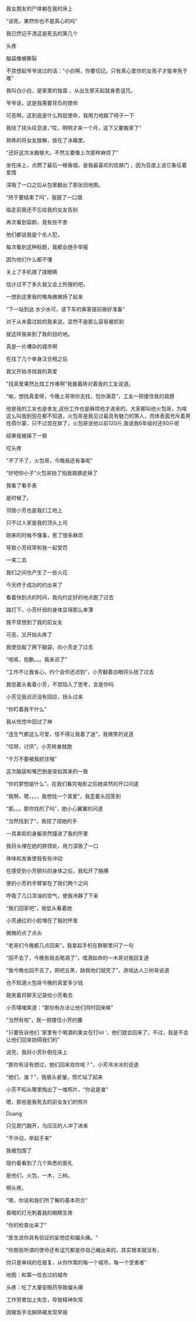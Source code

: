 我女朋友的尸体躺在我的床上

“该死，果然你也不是真心的吗”

我已然记不清这是死去的第几个

头疼

脑袋像被撕裂

不禁想起爷爷说过的话：“小白啊，你要切记。只有真心爱你的女孩子才能幸免于难”

我叫白小白，是家里的独苗 ，从出生那天起就身患诅咒。

爷爷说，这是我需要背负的使命

可恶啊，这到底是什么狗屁使命，我用力地踹了椅子一下

我挠了挠头叹息道，”哎，明明才来一个月，这下又要搬家了“

熟练的将女友肢解，放在了冰箱里。

“还好这次冰箱够大，不然又要像上次那样麻烦了”

坐在床上，点燃了最后一根香烟，是我最喜欢的炫赫门 ，因为百度上说它象征着爱情

深吸了一口之后从包里翻出了那张旧地图。

“终于要结束了吗”，我狠了一口烟





临走前我还不忘给我的女友告别

再次看到容颜，竟有些不舍

他们都说我是个杀人犯，

每次看到这种标题，我都会随手举报

因为他们什么都不懂

关上了手机揉了揉眼睛

估计过不了多久我又会上热搜的吧，

一想到这里我的嘴角微微扬了起来

“下一站到达 水少水可，请下车的乘客提前做好准备”

对于从未露过脸的我来说，显然不是那么容易被抓到

就这样我来到了我的目的地。





真是一片嘈杂的城市啊

在找了几个单身汉合租之后

我又开始寻找我的真爱

 "找真爱果然比找工作难啊“我推着砖对着我的工友说道。

“呦，想找真爱呀，今晚上哥带你去找，包你满意”，工友一把搂住我的肩膀

他是我的工友也是舍友,这份工作也是麻烦他才进来的，大家都叫他火包哥，为啥这么叫我到现在都不知道，火包哥是我见过最具有魅力的男人，肉体表面充斥着男性荷尔蒙，只不过现在胖了，火包哥说他以前120斤,我说我6年级时还80斤呢

结果我被揍了一顿

哎头疼

"不了不了，火包哥，今晚我还有事呢”

“好吧你小子”火包哥拍了拍我肩膀走掉了

我看了看手表

是时候了。







邻居小芳也是我们工地上

只不过人家是我的顶头上司

刚来的时候不懂事，惹了很多麻烦

导致小芳经常和我一起受罚

一来二去

我们之间也产生了一些火花

今天终于成功的约出来了

看着快到点的时间，我向约定好的地点跑了过去

路灯下，小芳纤弱的身体显得那么单薄

我不禁想到了我的前女友

可恶，又开始头疼了

我使劲敲了两下脑袋，向小芳走了过去

“咳咳，抱歉。。。我来迟了”

“工作不让我省心，约个会你还迟到”，小芳翻着白眼将头扭了过去

我低着头看着小芳，不禁陷入了思考，会是你吗

小芳见我迟迟没有回应，扭头过来

“你盯着我干什么”

我从恍惚中回过了神

“连生气都这么可爱，怪不得让我着了迷”，我微笑的说道

“哎呀，讨厌”，小芳转身就跑

“千万不要被我抓住哦”

这次脑袋和嘴巴倒是突如其来的一致





“你的梦想是什么”，在我们看完电影之后她突然的开口问道

“我啊，嗯，，，，我想找一个真爱”，我歪着头回答到

“那。。。那你找的了吗”，她小心翼翼的问道

“当然找到了”，我捏了捏她的手

一具柔软的身躯突然撞进了我的怀里

我将头埋在她的脖颈处，用力深吸了一口

体味和发香使我有些冲动

在感受到小芳颤抖的身体之后，我松开了胳膊

使的小芳的手臂架在了我们两个之间

呼吸了几口浑浊的空气，使我冷静了下来

“我们回家吧”，我低头看着她

小芳通红的小脸埋在了我的怀里

微微的点了点头





“老哥们今晚都几点回来”，我拿起手机在群聊里问了一句

“回不去了，今晚有局去喝酒了”，嗜酒如命的一木哥对我回复道

“我今晚也回不去了，网吧五黑，缺我他们就完了”，游戏达人三树哥说道

也不知道火包哥今晚的真爱多少钱

我笑着将聊天记录给小芳看去

小芳噗嗤笑道：“那你有办法让他们同时回来嘛”

“当然有啦”，我一把搂住小芳的腰

“只要告诉他们 ’家里有个喝酒的美女在打lol ‘，他们就会回来了，不过，我是不会让他们回来妨碍我们的”

说完，我将小芳扑倒在床上

“那你有没有想过，她们回来找你呢？”，小芳冷冰冰的说道

“她们，谁？”，我眉头紧皱，慌忙站了起来

小芳不知从哪里掏出了一堆照片，“你说是谁”

嗯，那些是我死去的前女友们的照片

Duang

只见房门踹开，乌压压的人冲了进来

“不许动，举起手来”

我被包围了

隐约着看到了几个熟悉的面孔

是他们，火包，一木，三树。

啊头疼。





“嗯，你说和我们所了解的基本符合”

昏暗的灯光刺着我的眼睛生疼

”你的检查出来了“

“医生说你具有验证的妄想症和偏头痛。“

“你那些所谓的使命还有诅咒都是你自己编出来的，其实根本就没有，

你只是单纯的在报复，从你作案的每一个城市，每一个受害者“









地图：和第一任去过的城市

头疼：吃了大量安眠药导致偏头痛

工作劳累加上失恋，导致精神失常

因做饭手法娴熟被发现举报